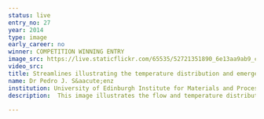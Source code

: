 ```yaml
---
status: live
entry_no: 27
year: 2014
type: image 
early_career: no 
winner: COMPETITION WINNING ENTRY
image_src: https://live.staticflickr.com/65535/52721351890_6e13aa9ab9_c_d.jpg
video_src: 
title: Streamlines illustrating the temperature distribution and emergence of azimuthal currents within the flow of an irregular 3D liquid droplet undergoing phase change
name: Dr Pedro J. S&aacute;enz
institution: University of Edinburgh Institute for Materials and Processes
description:  This image illustrates the flow and temperature distribution within an evaporating liquid droplet with elliptical contact area. For the first time, deformed drops have been simulated in three-dimensions, investigation which has elucidated the spontaneous emergence of previously-unknown azimuthal currents playing an essential role on the drop's flow and heat transfer mechanism. Understanding the dynamics of an evaporating droplet is a fundamental problem with a broad range of application, such as the development of new techniques for early diagnosis of several life-threatening diseases based on the pattern formation from drying drops of blood. The data depicted in the figure is the result of seven coupled nonlinear equations simultaneously solved at more than 8 million points, herculean task which would have required years to complete without ARCHER.
  
---
```

